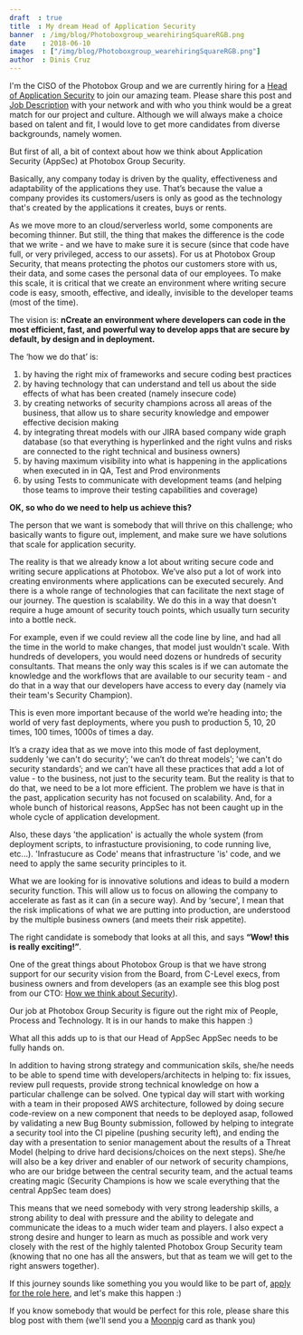 ```yaml
---
draft  : true
title  : My dream Head of Application Security
banner  : /img/blog/Photoboxgroup_wearehiringSquareRGB.png
date    : 2018-06-10
images  : ["/img/blog/Photoboxgroup_wearehiringSquareRGB.png"]
author  : Dinis Cruz
---
```


I'm the CISO of the Photobox Group and we are currently hiring for a [Head of Application Security](https://pbx-group-security.com/roles/permanent/head-of-appsec/) to join our amazing team. Please share this post and [Job Description](https://pbx-group-security.com/roles/permanent/head-of-appsec/) with your network and with who you think would be a great match for our project and culture. Although we will always make a choice based on talent and fit, I would love to get more candidates from diverse backgrounds, namely women.

But first of all, a bit of context about how we think about Application Security (AppSec) at Photobox Group Security.

Basically, any company today is driven by the quality, effectiveness and adaptability of the applications they use. That’s because the value a company provides its customers/users is only as good as the technology that's created by the applications it creates, buys or rents.

As we move more to an cloud/serverless world, some components are becoming thinner. But still, the thing that makes the difference is the code that we write - and we have to make sure it is secure (since that code have full, or very privileged, access to our assets). For us at Photobox Group Security, that means protecting the photos our customers store with us, their data, and some cases the personal data of our employees. To make this scale, it is critical that we create an environment where writing secure code is easy, smooth, effective, and ideally, invisible to the developer teams (most of the time).

The vision is: **nCreate an environment where developers can code in the most efficient, fast, and powerful way to develop apps that are secure by default, by design and in deployment.**

The ‘how we do that’ is:

1. by having the right mix of frameworks and secure coding best practices
2. by having technology that can understand and tell us about the side effects of what has been created (namely insecure code)
3. by creating networks of security champions across all areas of the business, that allow us to share security knowledge and empower effective decision making
4. by integrating threat models with our JIRA based company wide graph database (so that everything is hyperlinked and the right vulns and risks are connected to the right
technical and business owners)
5. by having maximum visibility into what is happening in the applications when executed in in QA, Test and Prod environments
6. by using Tests to communicate with development teams (and helping those teams to improve their testing capabilities and coverage)

**OK, so who do we need to help us achieve this?**

The person that we want is somebody that will thrive on this challenge; who basically wants to figure out, implement, and make sure we have solutions that scale for application security.

The reality is that we already know a lot about writing secure code and writing secure applications at Photobox. We’ve also put a lot of work into creating environments where applications can be executed securely. And there is a whole range of technologies that can facilitate the next stage of our journey.
The question is scalability. We do this in a way that doesn't require a huge amount of security touch points, which usually turn security into a bottle neck.

For example, even if we could review all the code line by line, and had all the time in the world to make changes, that model just wouldn't scale. With hundreds of developers, you would need dozens or hundreds of security consultants. That means the only way this scales is if we can automate the knowledge and the workflows that are available to our security team - and do that in a way that our developers have access to every day (namely via their team's Security Champion).

This is even more important because of the world we’re heading into; the world of very fast deployments, where you push to production 5, 10, 20 times, 100 times, 1000s of times a day.

It’s a crazy idea that as we move into this mode of fast deployment, suddenly 'we can't do security’; 'we can’t do threat models’; 'we can't do security standards’; and we can’t have all these practices that add a lot of value - to the business, not just to the security team. But the reality is that to do that, we need to be a lot more efficient. The problem we have is that in the past, application security has not focused on scalability. And, for a whole bunch of historical reasons, AppSec has not been caught up in the whole cycle of application development.

Also, these days 'the application' is actually the whole system (from deployment scripts, to infrastucture provisioning, to code running live, etc...). 'Infrastucure as Code' means that infrastructure 'is' code, and we need to apply the same security principles to it.

What we are looking for is innovative solutions and ideas to build a modern security function. This will allow us to focus on allowing the company to accelerate as fast as it can (in a secure way). And by ‘secure', I mean that the risk implications of what we are putting into production, are understood by the multiple business owners (and meets their risk appetite).

The right candidate is somebody that looks at all this, and says **“Wow! this is really exciting!”**.

One of the great things about Photobox Group is that we have strong support for our security vision from the Board, from C-Level execs, from business owners and from developers (as an example see this blog post from our CTO: [How we think about Security](https://pbx-group-security.com/blog/2017/12/17/how-we-think-about-security/)).

Our job at Photobox Group Security is figure out the right mix of People, Process and Technology. It is in our hands to make this happen :)

What all this adds up to is that our Head of AppSec AppSec needs to be fully hands on.

In addition to having strong strategy and communication skils, she/he needs to be able to spend time with developers/architects in helping to: fix issues, review pull requests, provide strong technical knowledge on how a particular challenge can be solved. One typical day will start with working with a team in their proposed AWS architecture, followed by doing secure code-review on a new component that needs to be deployed asap, followed by validating a new Bug Bounty submission, followed by helping to integrate a security tool into the CI pipeline (pushing security left), and ending the day with a presentation to senior management about the results of a Threat Model (helping to drive hard decisions/choices on the next steps). She/he will also be a key driver and enabler of our network of security champions, who are our bridge between the central security team, and the actual teams creating magic (Security Champions is how we scale everything that the central AppSec team does)

This means that we need somebody with very strong leadership skills, a strong ability to deal with pressure and the ability to delegate and communicate the ideas to a much wider team and players. I also expect a strong desire and hunger to learn as much as possible and work very closely with the rest of the highly talented Photobox Group Security team (knowing that no one has all the answers, but that as team we will get to the right answers together).

If this journey sounds like something you you would like to be part of, [apply for the role here](https://photoboxgroup.workable.com/j/9CE859F699), and let's make this happen :)

If you know somebody that would be perfect for this role, please share this blog post with them (we'll send you a [Moonpig](https://www.moonpig.com/uk/) card as thank you)



